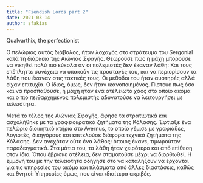 ```yaml
---
title: "Fiendish Lords part 2"
date: 2021-03-14
author: sfakias
---
```


Qualvarthix, the perfectionist

O πελώριος αυτός διάβολος, ήταν λοχαγός στο στράτευμα του Sergonial κατά τη
διάρκεια της Αιώνιας Σφαγής. Θεωρούσε πως η μάχη μπορούσε να νικηθεί πολύ πιο
εύκολα αν οι πολεμιστές δεν έκαναν λάθη: Και τους επέπληττε συνέχεια να
υπακούν τις προσταγές του, και να περιορίσουν τα λάθη που έκαναν στις τακτικές
τους. Οι μεθόδοι του ήταν αυστηρές αλλά είχαν επιτυχία. Ο ίδιος, όμως, δεν
ήταν ικανοποιημένος. Πίστευε πως όσο και να προσπαθούσε, η μάχη ήταν ένα
ατέλειωτο χάος στο οποίο ακόμα και ο πιο πειθαρχημένος πολεμιστής αδυνατούσε
να λειτουργήσει με τελειότητα.

Μετά το τέλος της Αιώνιας Σφαγής, άφησε τα στρατιωτικά και ασχολήθηκε με τα
γραφειοκρατικά ζητήματα της Κόλασης. Έφτιαξε ένα πελώριο διοικητικό κτήριο στο
Avernus, το οποίο γέμισε με γραφιάδες, λογιστές, δικηγόρους και επιτελούσε
διάφορα τεχνικά ζητήματα της Κόλασης. Δεν ανεχόταν ούτε ένα λάθος: όποιος
έκανε, τιμωρούταν παραδειγματικά. Στα μάτια του, τα λάθη ήταν χειρότερο και
από επίθεση στον ίδιο. Όπου έβρισκε ατέλεια, δεν σταματούσε μέχρι να
διορθωθεί. Η εμμονή του με την τελειότητα οδήγησε στο να καταλήξουν να
έρχονται για τις υπηρεσίες του ακόμα και πλάσματα από άλλες διαστάσεις, καθώς
και θνητοί: Υπηρεσίες όμως, που είναι ιδιαίτερα ακριβές.

